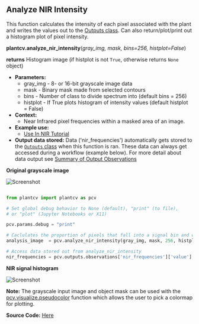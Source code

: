 ## Analyze NIR Intensity

This function calculates the intensity of each pixel associated with the plant and writes 
the values out to the [Outputs class](outputs.md). Can also return/plot/print out a histogram plot of pixel intensity.

**plantcv.analyze_nir_intensity**(*gray_img, mask, bins=256, histplot=False*)

**returns** Histogram image (if histplot is not `True`, otherwise returns `None` object)  

- **Parameters:**
    - gray_img - 8- or 16-bit grayscale image data
    - mask     - Binary mask made from selected contours
    - bins     - Number of class to divide spectrum into (default bins = 256)
    - histplot - If True plots histogram of intensity values (default histplot = False)
- **Context:**
    - Near Infrared pixel frequencies within a masked area of an image. 
- **Example use:**
    - [Use In NIR Tutorial](nir_tutorial.md)
- **Output data stored:** Data ('nir_frequencies') automatically gets stored to the [`Outputs` class](outputs.md) when this function is ran. 
    These data can always get accessed during a workflow (example below). For more detail about data output see [Summary of Output Observations](output_measurements.md#summary-of-output-observations)

**Original grayscale image**

![Screenshot](img/documentation_images/analyze_NIR_intensity/original_image.jpg)

```python

from plantcv import plantcv as pcv

# Set global debug behavior to None (default), "print" (to file), 
# or "plot" (Jupyter Notebooks or X11)

pcv.params.debug = "print"

# Caclulates the proportion of pixels that fall into a signal bin and writes the values to a file. Also provides a histogram of this data
analysis_image  = pcv.analyze_nir_intensity(gray_img, mask, 256, histplot=True)

# Access data stored out from analyze_nir_intensity
nir_frequencies = pcv.outputs.observations['nir_frequencies']['value']

```


**NIR signal histogram**

![Screenshot](img/documentation_images/analyze_NIR_intensity/nir_histogram.jpg)

**Note:** The grayscale input image and object mask can be used with the [pcv.visualize.pseudocolor](visualize_pseudocolor.md) function
which allows the user to pick a colormap for plotting.

**Source Code:** [Here](https://github.com/danforthcenter/plantcv/blob/master/plantcv/plantcv/analyze_nir_intensity.py)
